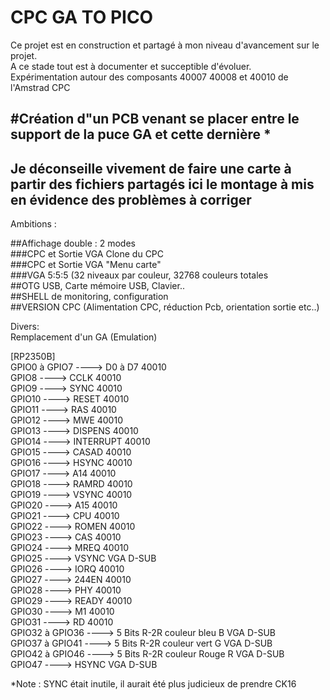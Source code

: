 # CPC GA TO PICO

Ce projet est en construction et partagé à mon niveau d'avancement sur le projet.  
A ce stade tout est à documenter et succeptible d'évoluer.  
Expérimentation autour des composants 40007 40008 et 40010 de l'Amstrad CPC  

#Création d"un PCB venant se placer entre le support de la puce GA et cette dernière *
-----------------------------------------------------------------------------------------------------------------------------------
Je déconseille vivement de faire une carte à partir des fichiers partagés ici le montage à mis en évidence des problèmes à corriger
-----------------------------------------------------------------------------------------------------------------------------------
Ambitions :  

##Affichage double : 2 modes  
###CPC et Sortie VGA Clone du CPC  
###CPC et Sortie VGA "Menu carte"  
###VGA 5:5:5 (32 niveaux par couleur, 32768 couleurs totales  
##OTG USB, Carte mémoire USB, Clavier..  
##SHELL de monitoring, configuration  
##VERSION CPC (Alimentation CPC, réduction Pcb, orientation sortie etc..)  
  
Divers:  
Remplacement d'un GA (Emulation)  
  
[RP2350B]  
  GPIO0 à GPIO7 ----> D0 à D7 40010  
  GPIO8 ----> CCLK 40010  
  GPIO9 ----> SYNC 40010  
  GPIO10 ----> RESET 40010  
  GPIO11 ----> RAS 40010  
  GPIO12 ----> MWE 40010  
  GPIO13 ----> DISPENS 40010  
  GPIO14 ----> INTERRUPT 40010  
  GPIO15 ----> CASAD 40010  
  GPIO16 ----> HSYNC 40010  
  GPIO17 ----> A14 40010  
  GPIO18 ----> RAMRD 40010  
  GPIO19 ----> VSYNC 40010  
  GPIO20 ----> A15 40010  
  GPIO21 ----> CPU 40010  
  GPIO22 ----> ROMEN 40010  
  GPIO23 ----> CAS 40010  
  GPIO24 ----> MREQ 40010  
  GPIO25 ----> VSYNC VGA D-SUB  
  GPIO26 ----> IORQ 40010  
  GPIO27 ----> 244EN 40010  
  GPIO28 ----> PHY 40010  
  GPIO29 ----> READY 40010  
  GPIO30 ----> M1 40010  
  GPIO31 ----> RD 40010  
  GPIO32 à GPIO36 ----> 5 Bits R-2R couleur bleu B VGA D-SUB  
  GPIO37 à GPIO41 ----> 5 Bits R-2R couleur vert G VGA D-SUB  
  GPIO42 à GPIO46 ----> 5 Bits R-2R couleur Rouge R VGA D-SUB  
  GPIO47 ----> HSYNC VGA D-SUB  
    
  *Note : SYNC était inutile, il aurait été plus judicieux de prendre CK16  

